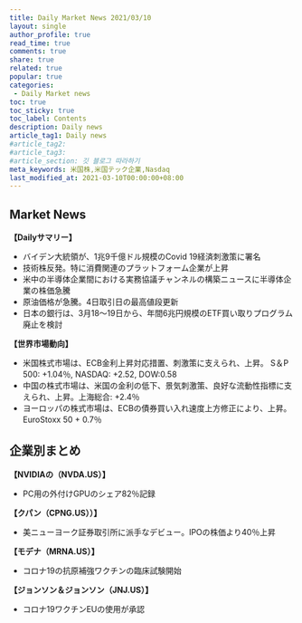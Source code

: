 ```yaml
---
title: Daily Market News 2021/03/10
layout: single
author_profile: true
read_time: true
comments: true
share: true
related: true
popular: true
categories:
 - Daily Market news
toc: true
toc_sticky: true
toc_label: Contents
description: Daily news
article_tag1: Daily news
#article_tag2:
#article_tag3:
#article_section: 깃 블로그 따라하기
meta_keywords: 米国株,米国テック企業,Nasdaq
last_modified_at: 2021-03-10T00:00:00+08:00
---
```


## Market News

**【Dailyサマリー】**　<br>
- バイデン大統領が、1兆9千億ドル規模のCovid 19経済刺激策に署名
- 技術株反発。特に消費関連のプラットフォーム企業が上昇
- 米中の半導体企業間における実務協議チャンネルの構築ニュースに半導体企業の株価急騰
- 原油価格が急騰。4日取引日の最高値段更新
- 日本の銀行は、3月18〜19日から、年間6兆円規模のETF買い取りプログラム廃止を検討

 **【世界市場動向】**　<br>
 - 米国株式市場は、ECB金利上昇対応措置、刺激策に支えられ、上昇。 S＆P 500: +1.04％, NASDAQ: +2.52, DOW:0.58
 - 中国の株式市場は、米国の金利の低下、景気刺激策、良好な流動性指標に支えられ、上昇。上海総合: +2.4％
 - ヨーロッパの株式市場は、ECBの債券買い入れ速度上方修正により、上昇。 EuroStoxx 50 + 0.7％

## 企業別まとめ

**【NVIDIAの（NVDA.US）】**　<br>
- PC用の外付けGPUのシェア82％記録

**【クパン（CPNG.US））】**
- 美ニューヨーク証券取引所に派手なデビュー。IPOの株価より40％上昇

**【モデナ（MRNA.US）】**
- コロナ19の抗原補強ワクチンの臨床試験開始

**【ジョンソン＆ジョンソン（JNJ.US）】**
- コロナ19ワクチンEUの使用が承認
